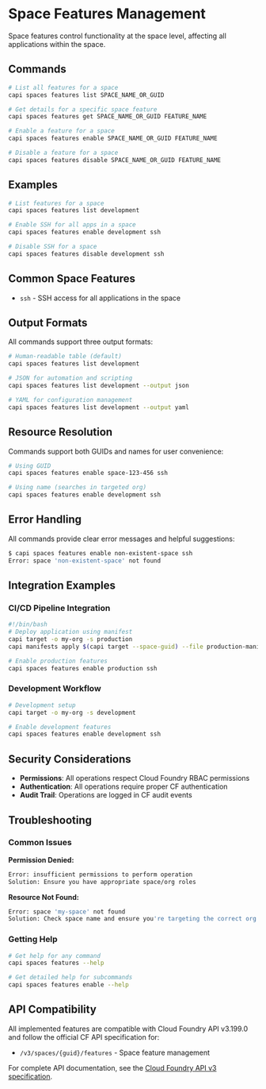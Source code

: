 # Space Features Management

Space features control functionality at the space level, affecting all applications within the space.

## Commands

```bash
# List all features for a space
capi spaces features list SPACE_NAME_OR_GUID

# Get details for a specific space feature
capi spaces features get SPACE_NAME_OR_GUID FEATURE_NAME

# Enable a feature for a space
capi spaces features enable SPACE_NAME_OR_GUID FEATURE_NAME

# Disable a feature for a space
capi spaces features disable SPACE_NAME_OR_GUID FEATURE_NAME
```

## Examples

```bash
# List features for a space
capi spaces features list development

# Enable SSH for all apps in a space
capi spaces features enable development ssh

# Disable SSH for a space
capi spaces features disable development ssh
```

## Common Space Features

- `ssh` - SSH access for all applications in the space

## Output Formats

All commands support three output formats:

```bash
# Human-readable table (default)
capi spaces features list development

# JSON for automation and scripting
capi spaces features list development --output json

# YAML for configuration management
capi spaces features list development --output yaml
```

## Resource Resolution

Commands support both GUIDs and names for user convenience:

```bash
# Using GUID
capi spaces features enable space-123-456 ssh

# Using name (searches in targeted org)
capi spaces features enable development ssh
```

## Error Handling

All commands provide clear error messages and helpful suggestions:

```bash
$ capi spaces features enable non-existent-space ssh
Error: space 'non-existent-space' not found
```

## Integration Examples

### CI/CD Pipeline Integration

```bash
#!/bin/bash
# Deploy application using manifest
capi target -o my-org -s production
capi manifests apply $(capi target --space-guid) --file production-manifest.yml --wait

# Enable production features
capi spaces features enable production ssh
```

### Development Workflow

```bash
# Development setup
capi target -o my-org -s development

# Enable development features
capi spaces features enable development ssh
```

## Security Considerations

- **Permissions**: All operations respect Cloud Foundry RBAC permissions
- **Authentication**: All operations require proper CF authentication
- **Audit Trail**: Operations are logged in CF audit events

## Troubleshooting

### Common Issues

**Permission Denied:**
```bash
Error: insufficient permissions to perform operation
Solution: Ensure you have appropriate space/org roles
```

**Resource Not Found:**
```bash  
Error: space 'my-space' not found
Solution: Check space name and ensure you're targeting the correct org
```

### Getting Help

```bash
# Get help for any command
capi spaces features --help  

# Get detailed help for subcommands
capi spaces features enable --help
```

## API Compatibility

All implemented features are compatible with Cloud Foundry API v3.199.0 and follow the official CF API specification for:

- `/v3/spaces/{guid}/features` - Space feature management

For complete API documentation, see the [Cloud Foundry API v3 specification](https://v3-apidocs.cloudfoundry.org/).
